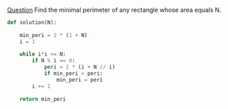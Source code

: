 [Question](https://app.codility.com/programmers/lessons/10-prime_and_composite_numbers/min_perimeter_rectangle/)
Find the minimal perimeter of any rectangle whose area equals N.
```python
def solution(N):
    
    min_peri = 2 * (1 + N)
    i = 1
    
    while i*i <= N:
        if N % i == 0:
            peri = 2 * (i + N // i)
            if min_peri > peri:
                min_peri = peri
        i += 1
    
    return min_peri
```
